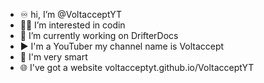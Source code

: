 - ♾️ hi, I’m @VoltacceptYT
- 👨‍💻 I’m interested in codin
- 📄 I’m currently working on DrifterDocs
- ▶️ I'm a YouTuber my channel name is Voltaccept
- 🧠 I'm very smart
- 🌐 I've got a website voltacceptyt.github.io/VoltacceptYT

<!---
VoltacceptYT/VoltacceptYT is a ✨ special ✨ repository because its `README.md` (this file) appears on your GitHub profile.
You can click the Preview link to take a look at your changes.
--->
